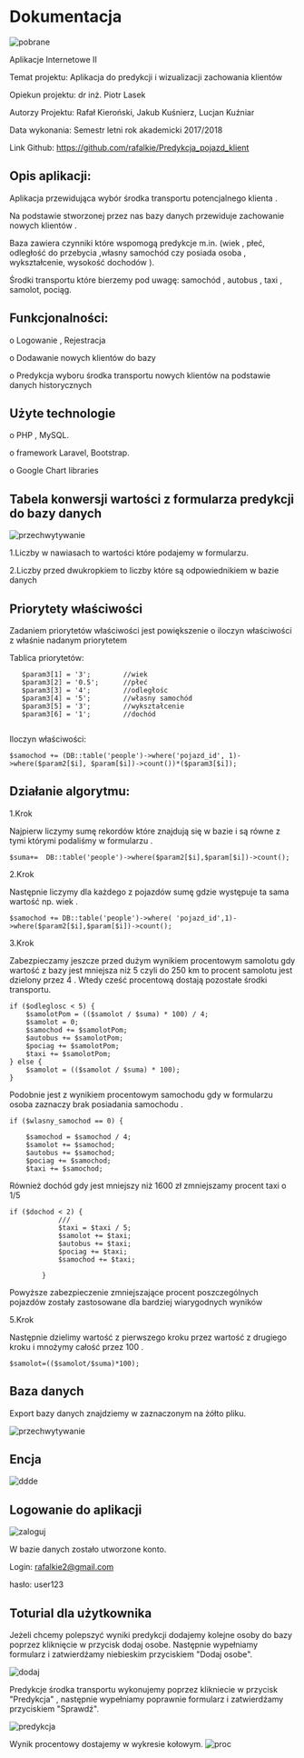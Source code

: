 # Dokumentacja 

![pobrane](https://user-images.githubusercontent.com/26554041/41036492-823015a4-6990-11e8-8d2b-506000b2ccad.png)





Aplikacje Internetowe II

Temat projektu: Aplikacja do predykcji i wizualizacji zachowania klientów

Opiekun projektu: dr inż. Piotr Lasek

Autorzy Projektu: Rafał Kieroński, Jakub Kuśnierz, Lucjan Kuźniar

Data wykonania: Semestr letni rok akademicki 2017/2018

Link Github: https://github.com/rafalkie/Predykcja_pojazd_klient


## Opis aplikacji:
Aplikacja przewidująca wybór środka transportu potencjalnego klienta .

Na podstawie stworzonej przez nas bazy danych przewiduje zachowanie nowych klientów .

Baza zawiera czynniki które wspomogą predykcje m.in. (wiek , płeć, odległość do przebycia ,własny samochód czy posiada osoba , wykształcenie, wysokość dochodów ).

Środki transportu które bierzemy pod uwagę: samochód , autobus , taxi , samolot, pociąg.

## Funkcjonalności:
o	Logowanie , Rejestracja 

o	Dodawanie nowych klientów do bazy

o	Predykcja wyboru środka transportu nowych klientów na podstawie danych historycznych

## Użyte technologie
o PHP , MySQL.

o framework  Laravel, Bootstrap.

o Google Chart libraries

## Tabela konwersji wartości z formularza predykcji do bazy danych

![przechwytywanie](https://user-images.githubusercontent.com/26554041/40879559-3f7beb0c-66a2-11e8-9539-3ab8b2e73f3d.PNG)

1.Liczby w nawiasach to wartości które podajemy w formularzu.

2.Liczby przed dwukropkiem to liczby które są odpowiednikiem w bazie danych

 ## Priorytety właściwości
 Zadaniem priorytetów właściwości jest powiększenie o iloczyn właściwości z właśnie nadanym priorytetem 
 
 Tablica priorytetów:
 
```
   $param3[1] = '3';        //wiek
   $param3[2] = '0.5';      //płeć
   $param3[3] = '4';        //odległośc
   $param3[4] = '5';        //własny samochód
   $param3[5] = '3';        //wykształcenie
   $param3[6] = '1';        //dochód
   
 ```
 Iloczyn właściwości:
 ```
 $samochod += (DB::table('people')->where('pojazd_id', 1)->where($param2[$i], $param[$i])->count())*($param3[$i]);
 ```
 

## Działanie algorytmu:

1.Krok

Najpierw liczymy sumę rekordów które znajdują się w bazie i są równe z tymi którymi podaliśmy w formularzu .

```
$suma+=  DB::table('people')->where($param2[$i],$param[$i])->count();
```

2.Krok

Następnie liczymy dla każdego z pojazdów sumę gdzie występuje ta sama wartość np. wiek .

```
$samochod += DB::table('people')->where( 'pojazd_id',1)->where($param2[$i],$param[$i])->count();
```

3.Krok

Zabezpieczamy jeszcze przed dużym wynikiem procentowym samolotu gdy wartość z bazy jest mniejsza niż 5 czyli do 250 km to procent samolotu jest dzielony przez 4 . Wtedy cześć procentową dostają pozostałe środki transportu.
```
if ($odleglosc < 5) {                  
    $samolotPom = (($samolot / $suma) * 100) / 4;
    $samolot = 0;
    $samochod += $samolotPom;
    $autobus += $samolotPom;
    $pociag += $samolotPom;
    $taxi += $samolotPom;
} else {
    $samolot = (($samolot / $suma) * 100);
}
```

Podobnie jest z wynikiem procentowym samochodu gdy w formularzu osoba zaznaczy brak posiadania samochodu .

```
if ($wlasny_samochod == 0) {            
   
    $samochod = $samochod / 4;
    $samolot += $samochod;
    $autobus += $samochod;
    $pociag += $samochod;
    $taxi += $samochod;
   ```
Również dochód gdy jest mniejszy niż 1600 zł zmniejszamy procent taxi o 1/5

```
if ($dochod < 2) {            
            ///
            $taxi = $taxi / 5;
            $samolot += $taxi;
            $autobus += $taxi;
            $pociag += $taxi;
            $samochod += $taxi;

        }
   ```
   
   Powyższe zabezpieczenie zmniejszające procent poszczególnych pojazdów zostały zastosowane dla bardziej wiarygodnych wyników
   
5.Krok

Następnie dzielimy wartość z pierwszego kroku przez wartość z drugiego kroku i mnożymy całość przez 100 .
```
$samolot=(($samolot/$suma)*100);
```
## Baza danych

Export bazy danych znajdziemy w zaznaczonym na żółto pliku.

![przechwytywanie](https://user-images.githubusercontent.com/26554041/40630055-9a271ef4-62cf-11e8-953c-c196fa07517a.PNG)


## Encja 

![ddde](https://user-images.githubusercontent.com/26554041/40628570-15c85b18-62c6-11e8-896e-5373f8cb6ead.png)

## Logowanie do aplikacji

![zaloguj](https://user-images.githubusercontent.com/26554041/40630117-246a3f4c-62d0-11e8-93fa-38565b487447.PNG)

W bazie danych zostało utworzone konto.

Login: rafalkie2@gmail.com

hasło: user123

## Toturial dla użytkownika

Jeżeli chcemy polepszyć wyniki predykcji dodajemy kolejne osoby do bazy poprzez kliknięcie w przycisk dodaj osobe.
Następnie wypełniamy formularz i zatwierdźamy niebieskim przyciskiem "Dodaj osobe".  

![dodaj](https://user-images.githubusercontent.com/26554041/40629909-7ac90366-62ce-11e8-8620-5519af80334d.PNG)

Predykcje środka transportu wykonujemy poprzez klikniecie w przycisk "Predykcja" , następnie wypełniamy poprawnie formularz i zatwierdźamy przyciskiem "Sprawdź".

![predykcja](https://user-images.githubusercontent.com/26554041/40629908-7986fa58-62ce-11e8-88ef-62016ff61600.PNG)

Wynik procentowy  dostajemy w wykresie kołowym. 
![proc](https://user-images.githubusercontent.com/26554041/40629905-77e886bc-62ce-11e8-8f2e-3517d80966d8.PNG)





